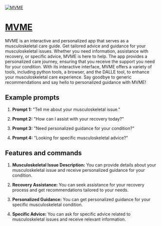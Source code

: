 [![MVME](https://files.oaiusercontent.com/file-prwFnLQ3Jz6zrJiZfbPrjyzV?se=2123-10-17T00%3A20%3A55Z&sp=r&sv=2021-08-06&sr=b&rscc=max-age%3D31536000%2C%20immutable&rscd=attachment%3B%20filename%3D185a8a19-e03b-4a84-8bff-eb26b7468112.png&sig=Bow5Em6fBgma9FDbxHjqt8tXnINRhSQeR3d/Zwt9ScA%3D)](https://chat.openai.com/g/g-XnGn2OwgF-mvme)

# [MVME](https://chat.openai.com/g/g-XnGn2OwgF-mvme)

MVME is an interactive and personalized app that serves as a musculoskeletal care guide. Get tailored advice and guidance for your musculoskeletal issues. Whether you need information, assistance with recovery, or specific advice, MVME is here to help. The app provides a personalized care journey, ensuring that you receive the support you need for your condition. With its interactive interface, MVME offers a variety of tools, including python tools, a browser, and the DALLE tool, to enhance your musculoskeletal care experience. Say goodbye to generic recommendations and say hello to personalized guidance with MVME!

## Example prompts

1. **Prompt 1:** "Tell me about your musculoskeletal issue."

2. **Prompt 2:** "How can I assist with your recovery today?"

3. **Prompt 3:** "Need personalized guidance for your condition?"

4. **Prompt 4:** "Looking for specific musculoskeletal advice?"

## Features and commands

1. **Musculoskeletal Issue Description:** You can provide details about your musculoskeletal issue and receive personalized guidance for your condition.

2. **Recovery Assistance:** You can seek assistance for your recovery process and get recommendations tailored to your needs.

3. **Personalized Guidance:** You can get personalized guidance for your specific musculoskeletal condition.

4. **Specific Advice:** You can ask for specific advice related to musculoskeletal issues and receive relevant information.